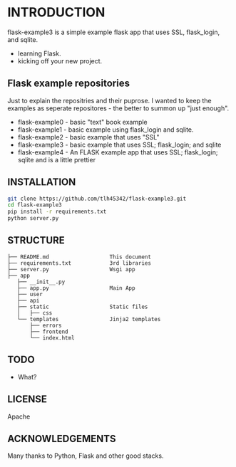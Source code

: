# INTRODUCTION

flask-example3 is a simple example flask app that uses SSL, flask_login, and sqlite. 

- learning Flask.
- kicking off your new project.


## Flask example repositories

Just to explain the repositries and their puprose.  I wanted to keep the examples as seperate repositores - the better to summon up "just enough".

- flask-example0 - basic "text" book example
- flask-example1 - basic example using flask_login and sqlite.
- flask-example2 - basic example that uses "SSL"
- flask-example3 - basic example that uses SSL; flask_login; and sqlite
- flask-example4 - An FLASK example app that uses SSL; flask_login; sqlite and is a little prettier

## INSTALLATION

```bash
git clone https://github.com/tlh45342/flask-example3.git
cd flask-example3
pip install -r requirements.txt
python server.py
```

## STRUCTURE

    ├── README.md                   This document
    ├── requirements.txt            3rd libraries
    ├── server.py                   Wsgi app
    ├── app
       ├── __init__.py
       ├── app.py                   Main App
       ├── user
       ├── api
       ├── static                   Static files
       │   ├── css
       └── templates                Jinja2 templates
           ├── errors
           ├── frontend
           └── index.html
 
## TODO

- What?

## LICENSE

Apache

## ACKNOWLEDGEMENTS

Many thanks to Python, Flask and other good stacks.
